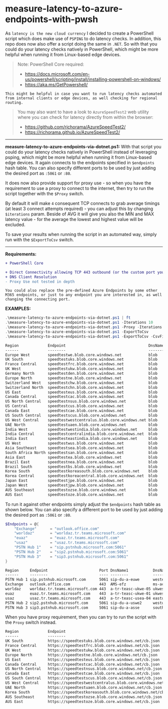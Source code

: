 # measure-latency-to-azure-endpoints-with-pwsh

As `latency is the new cloud currency` I decided to create a PowerShell script which does make use of `PSPING` to do latency checks. In addition, this repo does now also offer a script doing the same in `.NET`. So with that you could do your latency checks natively in PowerShell, which might be more helpful when running it from Linux-based edge devices.

> Note: PowerShell Core required: <br/>
> * <https://docs.microsoft.com/en-us/powershell/scripting/install/installing-powershell-on-windows/> <br/>
> * <https://aka.ms/GetPowershell/>

`This might be helpful in case you want to run latency checks automated from internal clients or edge devices, as well checking for regional routing.`

> You may also want to have a look to `AzureSpeedTest2` web utility where you can check for latency directly from within the browser: <br/>
> * <https://github.com/richorama/AzureSpeedTest2/> <br/>
> * <https://richorama.github.io/AzureSpeedTest2/>

---

**measure-latency-to-azure-endpoints-via-dotnet.ps1:** With that script you could do your latency checks natively in PowerShell instead of leveraging psping, which might be more helpful when running it from Linux-based edge devices. It again connects to the endpoints specified in `$endpoints` hash table. You can also specify different ports to be used by just adding the desired port as `:5061` or `:80`.

It does now also provide support for proxy use - so when you have the requirement to use a proxy to connect to the internet, then try to run the script together with the `$Proxy` switch.

By default it will make `4` consequent TCP connects to grab average timings (at least 3 connect attempts required) - you can adjust this by changing `$iterations` param. Beside of AVG it will give you also the MIN and MAX latency value - for the average the lowest and highest value will be excluded.

To save your results when running the script in an automated way, simply run with the `$ExportToCsv` switch.

---

**Requirements:**

```diff
+ PowerShell Core

+ Direct Connectivity allowing TCP 443 outbound (or the custom port you defined)
+ DNS Client Resolution
- Proxy Use not tested in depth
```

`You could also replace the pre-defined Azure Endpoints by some other M365 endpoints, or just to any endpoint you are interested in, as well changing the connecting port.`

**EXAMPLES:**

```powershell
.\measure-latency-to-azure-endpoints-via-dotnet.ps1 | ft
.\measure-latency-to-azure-endpoints-via-dotnet.ps1 -Iterations 10
.\measure-latency-to-azure-endpoints-via-dotnet.ps1 -Proxy -Iterations 5
.\measure-latency-to-azure-endpoints-via-dotnet.ps1 -ExportToCsv
.\measure-latency-to-azure-endpoints-via-dotnet.ps1 -ExportToCsv -CsvFilepath "c:\temp\results.txt"
```

```txt
Region             Endpoint                                     DnsName1 DnsName2       RTTMin RTTAvg RTTMax RTTs                 IPAddr
------             --------                                     -------- --------       ------ ------ ------ ----                 ------
Europe West        speedtestwe.blob.core.windows.net            blob     ams06prdstr14a      1      2      3 {2, 1, 3, 1}         52.239.213.4
UK South           speedtestuks.blob.core.windows.net           blob     ln1prdstr05a        8      8     10 {8, 10, 8, 9}        51.141.129.74
France Central     speedtestfrc.blob.core.windows.net           blob     par21prdstr01a     10     11     13 {13, 12, 10, 10}     52.239.134.100
UK West            speedtestukw.blob.core.windows.net           blob     cw1prdstr23a       12     18     57 {14, 57, 12, 23}     20.150.52.4
Germany North      speedtestden.blob.core.windows.net           blob     ber20prdstr02a     13     26     37 {13, 37, 29, 24}     20.38.115.4
Europe North       speedtestne.blob.core.windows.net            blob     db3prdstr11a       16     17     18 {17, 18, 17, 16}     52.239.137.4
Switzerland West   speedtestchw.blob.core.windows.net           blob     gva20prdstr02a     21     24     62 {62, 21, 25, 22}     52.239.250.4
Switzerland North  speedtestchn.blob.core.windows.net           blob     zrh20prdstr02a     21     23     24 {23, 21, 24, 23}     52.239.251.68
US East            speedtesteus.blob.core.windows.net           blob     bl6prdstr05a       81     89    105 {97, 81, 105, 81}    52.240.48.36
Canada Central     speedtestcac.blob.core.windows.net           blob     yto22prdstr04a     96     97    112 {96, 96, 98, 112}    20.150.100.65
US North Central   speedtestnsus.blob.core.windows.net          blob     chi21prdstr01a     99    101    102 {99, 101, 102, 101}  52.239.186.36
US Central         speedtestcus.blob.core.windows.net           blob     dm5prdstr12a      104    108    137 {137, 107, 108, 104} 52.239.151.138
Canada East        speedtestcae.blob.core.windows.net           blob     yq1prdstr10a      105    116    142 {125, 142, 106, 105} 20.150.1.4
US South Central   speedtestscus.blob.core.windows.net          blob     sn4prdstr09a      113    115    116 {115, 113, 115, 116} 52.239.158.138
US West Central    speedtestwestcentralus.blob.core.windows.net blob     cy4prdstr01a      117    121    123 {123, 120, 122, 117} 13.78.152.64
UAE North          speedtestuaen.blob.core.windows.net          blob     dxb20prdstr02a    123    123    145 {123, 123, 145, 123} 52.239.233.228
India West         speedtestwestindia.blob.core.windows.net     blob     bm1prdstr01a      124    132    155 {124, 141, 155, 124} 104.211.168.16
India Central      speedtestcentralindia.blob.core.windows.net  blob     pn1prdstr03a      126    132    153 {127, 126, 138, 153} 104.211.109.52
India East         speedtesteastindia.blob.core.windows.net     blob     ma1prdstr07a      140    143    147 {142, 140, 147, 144} 52.239.135.164
US West            speedtestwus.blob.core.windows.net           blob     sjc20prdstr12a    141    143    165 {141, 143, 143, 165} 52.239.228.228
Asia Southeast     speedtestsea.blob.core.windows.net           blob     sg2prdstr02a      157    159    174 {160, 174, 157, 158} 52.163.176.16
South Africa North speedtestsan.blob.core.windows.net           blob     jnb21prdstr01a    179    184    205 {179, 205, 184, 183} 52.239.232.36
Asia East          speedtestea.blob.core.windows.net            blob     hk2prdstr06a      189    189    191 {189, 189, 189, 191} 52.175.112.16
Brazil East        speedtestnea.blob.core.windows.net           blob     cq2prdstr01a      197    198    200 {200, 197, 198, 197} 191.232.216.52
Brazil South       speedtestbs.blob.core.windows.net            blob     cq2prdstr03a      198    200    209 {199, 209, 200, 198} 191.233.128.42
Korea South        speedtestkoreasouth.blob.core.windows.net    blob     ps1prdstr01a      217    218    219 {219, 217, 218, 217} 52.231.168.142
Korea Central      speedtestkoreacentral.blob.core.windows.net  blob     se1prdstr01a      222    224    242 {242, 222, 224, 223} 52.231.80.94
Japan East         speedtestjpe.blob.core.windows.net           blob     tyo22prdstr02a    224    224    258 {258, 224, 224, 225} 52.239.145.36
Japan West         speedtestjpw.blob.core.windows.net           blob     os1prdstr02a      234    236    272 {272, 238, 235, 234} 52.239.146.10
AUS Southeast      speedtestozse.blob.core.windows.net          blob     mel20prdstr02a    240    242    243 {243, 243, 242, 240} 52.239.132.164
AUS East           speedtestoze.blob.core.windows.net           blob     sy3prdstr07a      244    246    247 {244, 246, 247, 246} 52.239.130.74
```

To run it against other endpoints simply adjust the `$endpoints` hash table as shown below. You can also specify a different port to be used by just adding the desired port as `:5061` or `:80`.

```powershell
$Endpoints = @{
    "Exchange"      = "outlook.office.com"
    "worldaz"       = "worldaz.tr.teams.microsoft.com"
    "euaz"          = "euaz.tr.teams.microsoft.com"
    "usaz"          = "usaz.tr.teams.microsoft.com"
    "PSTN Hub 1"    = "sip.pstnhub.microsoft.com:5061"
    "PSTN Hub 2"    = "sip2.pstnhub.microsoft.com:5061"
    "PSTN Hub 3"    = "sip3.pstnhub.microsoft.com:5061"
}
```

```txt
Region     Endpoint                       Port DnsName1           DnsName2      RTTMin RTTAvg RTTMax RTTs                 IPAddr
------     --------                       ---- --------           --------      ------ ------ ------ ----                 ------
PSTN Hub 1 sip.pstnhub.microsoft.com      5061 sip-du-a-euwe      westeurope         2      2     10 {2, 10, 3, 2}        52.114.75.24
Exchange   outlook.office.com             443  AMS-efz            ms-acdc            2      2      2 {2, 2, 2, 2}         52.97.200.178
worldaz    worldaz.tr.teams.microsoft.com 443  a-tr-teasc-ukwe-05 ukwest            23     42     81 {23, 40, 81, 45}     52.114.94.220
euaz       euaz.tr.teams.microsoft.com    443  a-tr-teasc-ukwe-01 ukwest            26     33     84 {26, 29, 84, 37}     52.113.202.62
usaz       usaz.tr.teams.microsoft.com    443  a-tr-teasc-usea-04 eastus            99    144    186 {124, 164, 186, 99}  52.114.141.6
PSTN Hub 2 sip2.pstnhub.microsoft.com     5061 sip-du-a-uswe2     westus2          139    146    150 {150, 144, 139, 149} 52.114.148.0
PSTN Hub 3 sip3.pstnhub.microsoft.com     5061 sip-du-a-asse      southeastasia    158    168    175 {162, 173, 175, 158} 52.114.14.70
```

When you have proxy requirement, then you can try to run the script with the `Proxy` switch instead.

```txt
Region             Endpoint                                                     Success RTTMin RTTAvg RTTMax RTTs
------             --------                                                     ------- ------ ------ ------ ----
UK South           https://speedtestuks.blob.core.windows.net/cb.json              True 12     12     13     {12, 13, 13, 12}
France Central     https://speedtestfrc.blob.core.windows.net/cb.json              True 16     22     36     {23, 36, 21, 16}
UK West            https://speedtestukw.blob.core.windows.net/cb.json              True 21     23     25     {23, 25, 21, 23}
Europe North       https://speedtestne.blob.core.windows.net/cb.json               True 23     28     34     {23, 25, 34, 32}
US East            https://speedtesteus.blob.core.windows.net/cb.json              True 86     86     97     {86, 97, 87, 86}
Canada Central     https://speedtestcac.blob.core.windows.net/cb.json              True 98     98     99     {98, 98, 99, 98}
US North Central   https://speedtestnsus.blob.core.windows.net/cb.json             True 108    108    109    {108, 109, 108, 108}
Canada East        https://speedtestcae.blob.core.windows.net/cb.json              True 109    114    171    {109, 114, 171, 114}
US South Central   https://speedtestscus.blob.core.windows.net/cb.json             True 119    124    143    {128, 120, 143, 119}
US West Central    https://speedtestwestcentralus.blob.core.windows.net/cb.json    True 121    122    124    {121, 124, 123, 122}
UAE North          https://speedtestuaen.blob.core.windows.net/cb.json             True 125    126    134    {134, 127, 125, 126}
Korea South        https://speedtestkoreasouth.blob.core.windows.net/cb.json       True 219    220    221    {221, 219, 219, 220}
AUS Southeast      https://speedtestozse.blob.core.windows.net/cb.json             True 244    246    248    {244, 248, 245, 246}
AUS East           https://speedtestoze.blob.core.windows.net/cb.json              True 253    253    254    {253, 253, 253, 254}
```
